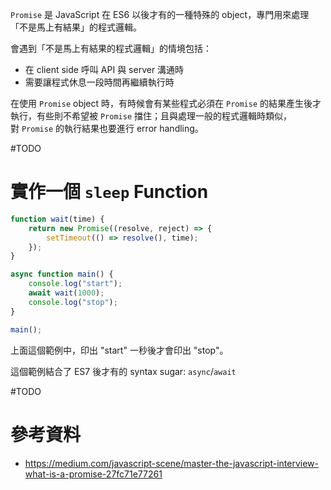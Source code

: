 `Promise` 是 JavaScript 在 ES6 以後才有的一種特殊的 object，專門用來處理「不是馬上有結果」的程式邏輯。

會遇到「不是馬上有結果的程式邏輯」的情境包括：

- 在 client side 呼叫 API 與 server 溝通時
- 需要讓程式休息一段時間再繼續執行時

在使用 `Promise` object 時，有時候會有某些程式必須在 `Promise` 的結果產生後才執行，有些則不希望被 `Promise` 擋住；且與處理一般的程式邏輯時類似，對 `Promise` 的執行結果也要進行 error handling。

#TODO 

# 實作一個 `sleep` Function

```JavaScript
function wait(time) {
    return new Promise((resolve, reject) => {
        setTimeout(() => resolve(), time);
    });
}

async function main() {
    console.log("start");
    await wait(1000);
    console.log("stop");
}

main();
```

上面這個範例中，印出 "start" 一秒後才會印出 "stop"。

這個範例結合了 ES7 後才有的 syntax sugar: `async`/`await`

#TODO 

# 參考資料

- <https://medium.com/javascript-scene/master-the-javascript-interview-what-is-a-promise-27fc71e77261>
